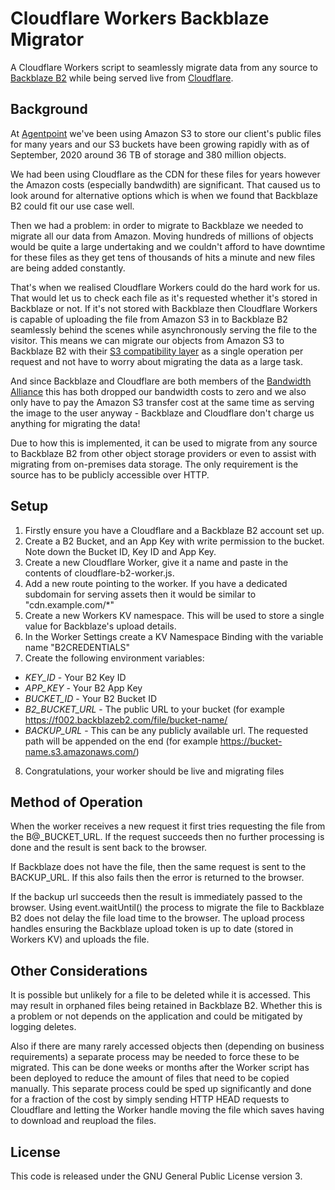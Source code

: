 # Cloudflare Workers Backblaze Migrator
A Cloudflare Workers script to seamlessly migrate data from any source to [Backblaze B2](https://www.backblaze.com/b2/cloud-storage.html) while being served live from [Cloudflare](https://www.cloudflare.com/).

## Background

At [Agentpoint](https://www.agentpoint.com.au/) we've been using Amazon S3 to store our client's public files for many years and our S3 buckets have been growing rapidly with as of September, 2020 around 36 TB of storage and 380 million objects.

We had been using Cloudflare as the CDN for these files for years however the Amazon costs (especially bandwdith) are significant. That caused us to look around for alternative options which is when we found that Backblaze B2 could fit our use case well.

Then we had a problem: in order to migrate to Backblaze we needed to migrate all our data from Amazon. Moving hundreds of millions of objects would be quite a large undertaking and we couldn't afford to have downtime for these files as they get tens of thousands of hits a minute and new files are being added constantly.

That's when we realised Cloudflare Workers could do the hard work for us. That would let us to check each file as it's requested whether it's stored in Backblaze or not. If it's not stored with Backblaze then Cloudflare Workers is capable of uploading the file from Amazon S3 in to Backblaze B2 seamlessly behind the scenes while asynchronously serving the file to the visitor. This means we can migrate our objects from Amazon S3 to Backblaze B2 with their [S3 compatibility layer](https://www.backblaze.com/b2/docs/s3_compatible_api.html) as a single operation per request and not have to worry about migrating the data as a large task.

And since Backblaze and Cloudflare are both members of the [Bandwidth Alliance](https://www.cloudflare.com/en-au/bandwidth-alliance/) this has both dropped our bandwidth costs to zero and we also only have to pay the Amazon S3 transfer cost at the same time as serving the image to the user anyway - Backblaze and Cloudflare don't charge us anything for migrating the data!

Due to how this is implemented, it can be used to migrate from any source to Backblaze B2 from other object storage providers or even to assist with migrating from on-premises data storage. The only requirement is the source has to be publicly accessible over HTTP.

## Setup

1. Firstly ensure you have a Cloudflare and a Backblaze B2 account set up.
2. Create a B2 Bucket, and an App Key with write permission to the bucket. Note down the Bucket ID, Key ID and App Key.
3. Create a new Cloudflare Worker, give it a name and paste in the contents of cloudflare-b2-worker.js.
4. Add a new route pointing to the worker. If you have a dedicated subdomain for serving assets then it would be similar to "cdn.example.com/*"
5. Create a new Workers KV namespace. This will be used to store a single value for Backblaze's upload details.
6. In the Worker Settings create a KV Namespace Binding with the variable name "B2CREDENTIALS"
7. Create the following environment variables:
 - *KEY_ID* - Your B2 Key ID
 - *APP_KEY* - Your B2 App Key
 - *BUCKET_ID* - Your B2 Bucket ID
 - *B2_BUCKET_URL* - The public URL to your bucket (for example https://f002.backblazeb2.com/file/bucket-name/
 - *BACKUP_URL* - This can be any publicly available url. The requested path will be appended on the end (for example https://bucket-name.s3.amazonaws.com/)
8. Congratulations, your worker should be live and migrating files

## Method of Operation

When the worker receives a new request it first tries requesting the file from the B@_BUCKET_URL. If the request succeeds then no further processing is done and the result is sent back to the browser.

If Backblaze does not have the file, then the same request is sent to the BACKUP_URL. If this also fails then the error is returned to the browser.

If the backup url succeeds then the result is immediately passed to the browser. Using event.waitUntil() the process to migrate the file to Backblaze B2 does not delay the file load time to the browser. The upload process handles ensuring the Backblaze upload token is up to date (stored in Workers KV) and uploads the file.

## Other Considerations

It is possible but unlikely for a file to be deleted while it is accessed. This may result in orphaned files being retained in Backblaze B2. Whether this is a problem or not depends on the application and could be mitigated by logging deletes.

Also if there are many rarely accessed objects then (depending on business requirements) a separate process may be needed to force these to be migrated. This can be done weeks or months after the Worker script has been deployed to reduce the amount of files that need to be copied manually. This separate process could be sped up significantly and done for a fraction of the cost by simply sending HTTP HEAD requests to Cloudflare and letting the Worker handle moving the file which saves having to download and reupload the files.

## License

This code is released under the GNU General Public License version 3.
